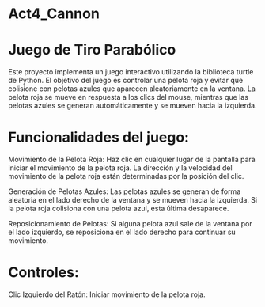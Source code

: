 # Act4_Cannon

# Juego de Tiro Parabólico

Este proyecto implementa un juego interactivo utilizando la biblioteca turtle de Python. El objetivo del juego es controlar una pelota roja y evitar que colisione con pelotas azules que aparecen aleatoriamente en la ventana. La pelota roja se mueve en respuesta a los clics del mouse, mientras que las pelotas azules se generan automáticamente y se mueven hacia la izquierda.

# Funcionalidades del juego:

Movimiento de la Pelota Roja: Haz clic en cualquier lugar de la pantalla para iniciar el movimiento de la pelota roja. La dirección y la velocidad del movimiento de la pelota roja están determinadas por la posición del clic.

Generación de Pelotas Azules: Las pelotas azules se generan de forma aleatoria en el lado derecho de la ventana y se mueven hacia la izquierda. Si la pelota roja colisiona con una pelota azul, esta última desaparece.

Reposicionamiento de Pelotas: Si alguna pelota azul sale de la ventana por el lado izquierdo, se reposiciona en el lado derecho para continuar su movimiento.

# Controles:
Clic Izquierdo del Ratón: Iniciar movimiento de la pelota roja.
